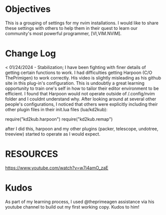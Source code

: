 # Objectives
This is a grouping of settings for my nvim installations. I would like to share these settings with others to help them in their
quest to learn our community's most powerful programmer, [VI,VIM.NVIM].

# Change Log

< 01/24/2024 - Stabilization;  I have been fighting with finer details of getting certain functions to work.  I had difficulties getting 
Harpoon (C/O ThePrimigen) to work correctly.  His video is slightly misleading as his github site in this plug-in's configuration. This
is undoubtly a great learning opportunity to train one's self in how to tailor their editor environment to be efficient.  I found that 
Harpoon would not operate outside of /.config/nvim folder and I couldnt understand why.  After looking around at several other people's
configurations, I noticed that others were explicitly including their other plugin files in their init.lua files (lua/kd2kub):

require("kd2kub.harpoon")
require("kd2kub.remap")

after I did this,  harpoon and my other plugins (packer, telescope, undotree, treeview) started to operate as I would expect. 


# RESOURCES
https://www.youtube.com/watch?v=w7i4amO_zaE

# Kudos

As part of my learning process, 
I used @theprimeagen assistance via his youtube channel to build out my first working copy.  Kudos to him!
